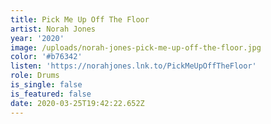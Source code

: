```yaml
---
title: Pick Me Up Off The Floor
artist: Norah Jones
year: '2020'
image: /uploads/norah-jones-pick-me-up-off-the-floor.jpg
color: '#b76342'
listen: 'https://norahjones.lnk.to/PickMeUpOffTheFloor'
role: Drums
is_single: false
is_featured: false
date: 2020-03-25T19:42:22.652Z
---
```

